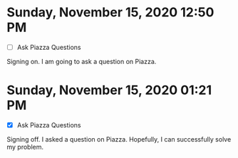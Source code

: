 # Sunday, November 15, 2020 12:50 PM
- [ ] Ask Piazza Questions

Signing on. I am going to ask a question on Piazza.

# Sunday, November 15, 2020 01:21 PM
- [X] Ask Piazza Questions

Signing off. I asked a question on Piazza. Hopefully, I can successfully solve my problem.

